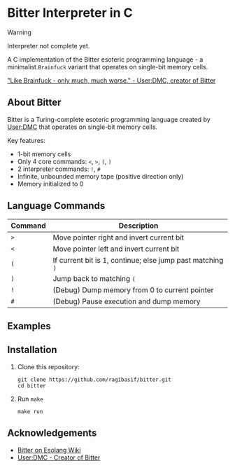 # Bitter Interpreter in C

> [!WARNING]
> Interpreter not complete yet.

A C implementation of the Bitter esoteric programming language - a minimalist
`Brainfuck` variant that operates on single-bit memory cells.

["Like Brainfuck - only much, much worse." - User:DMC, creator of Bitter](https://esolangs.org/wiki/Bitter)

## About Bitter

Bitter is a Turing-complete esoteric programming language created by [User:DMC](https://esolangs.org/wiki/User:DMC)
that operates on single-bit memory cells.

Key features:

- 1-bit memory cells
- Only 4 core commands: `<`, `>`, `(`, `)`
- 2 interpreter commands: `!`, `#`
- Infinite, unbounded memory tape (positive direction only)
- Memory initialized to 0

## Language Commands

| Command | Description                                                |
| ------- | ---------------------------------------------------------- |
| `>`     | Move pointer right and invert current bit                  |
| `<`     | Move pointer left and invert current bit                   |
| `(`     | If current bit is 1, continue; else jump past matching `)` |
| `)`     | Jump back to matching `(`                                  |
| `!`     | (Debug) Dump memory from 0 to current pointer              |
| `#`     | (Debug) Pause execution and dump memory                    |

## Examples

## Installation

1. Clone this repository:

   ```shell
   git clone https://github.com/ragibasif/bitter.git
   cd bitter
   ```

2. Run `make`

   ```shell
   make run
   ```

## Acknowledgements

- [Bitter on Esolang Wiki](https://esolangs.org/wiki/Bitter)
- [User:DMC - Creator of Bitter](https://esolangs.org/wiki/User:DMC)
